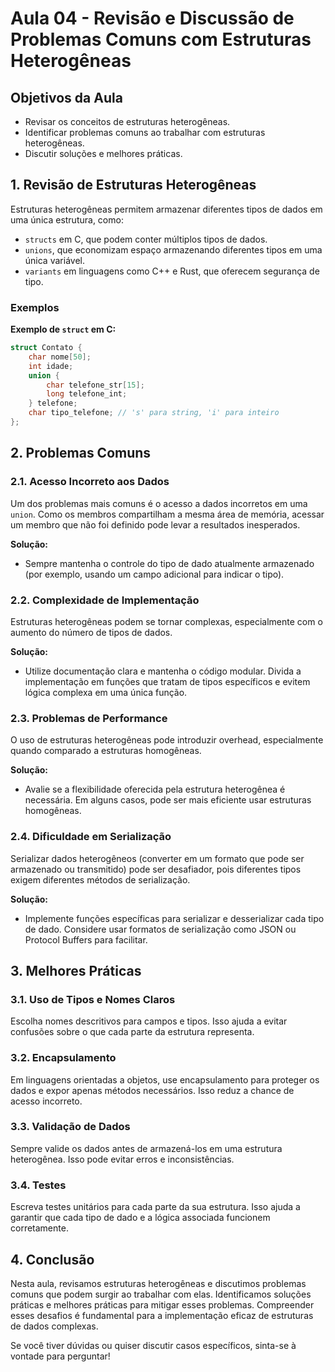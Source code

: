 # Aula 04 - Revisão e Discussão de Problemas Comuns com Estruturas Heterogêneas

## Objetivos da Aula

- Revisar os conceitos de estruturas heterogêneas.
- Identificar problemas comuns ao trabalhar com estruturas heterogêneas.
- Discutir soluções e melhores práticas.

## 1. Revisão de Estruturas Heterogêneas

Estruturas heterogêneas permitem armazenar diferentes tipos de dados em uma única estrutura, como:

- `structs` em C, que podem conter múltiplos tipos de dados.
- `unions`, que economizam espaço armazenando diferentes tipos em uma única variável.
- `variants` em linguagens como C++ e Rust, que oferecem segurança de tipo.

### Exemplos

**Exemplo de `struct` em C:**

```c
struct Contato {
    char nome[50];
    int idade;
    union {
        char telefone_str[15];
        long telefone_int;
    } telefone;
    char tipo_telefone; // 's' para string, 'i' para inteiro
};
```

## 2. Problemas Comuns

### 2.1. Acesso Incorreto aos Dados

Um dos problemas mais comuns é o acesso a dados incorretos em uma `union`. Como os membros compartilham a mesma área de memória, acessar um membro que não foi definido pode levar a resultados inesperados.

**Solução:**
- Sempre mantenha o controle do tipo de dado atualmente armazenado (por exemplo, usando um campo adicional para indicar o tipo).

### 2.2. Complexidade de Implementação

Estruturas heterogêneas podem se tornar complexas, especialmente com o aumento do número de tipos de dados.

**Solução:**
- Utilize documentação clara e mantenha o código modular. Divida a implementação em funções que tratam de tipos específicos e evitem lógica complexa em uma única função.

### 2.3. Problemas de Performance

O uso de estruturas heterogêneas pode introduzir overhead, especialmente quando comparado a estruturas homogêneas.

**Solução:**
- Avalie se a flexibilidade oferecida pela estrutura heterogênea é necessária. Em alguns casos, pode ser mais eficiente usar estruturas homogêneas.

### 2.4. Dificuldade em Serialização

Serializar dados heterogêneos (converter em um formato que pode ser armazenado ou transmitido) pode ser desafiador, pois diferentes tipos exigem diferentes métodos de serialização.

**Solução:**
- Implemente funções específicas para serializar e desserializar cada tipo de dado. Considere usar formatos de serialização como JSON ou Protocol Buffers para facilitar.

## 3. Melhores Práticas

### 3.1. Uso de Tipos e Nomes Claros

Escolha nomes descritivos para campos e tipos. Isso ajuda a evitar confusões sobre o que cada parte da estrutura representa.

### 3.2. Encapsulamento

Em linguagens orientadas a objetos, use encapsulamento para proteger os dados e expor apenas métodos necessários. Isso reduz a chance de acesso incorreto.

### 3.3. Validação de Dados

Sempre valide os dados antes de armazená-los em uma estrutura heterogênea. Isso pode evitar erros e inconsistências.

### 3.4. Testes

Escreva testes unitários para cada parte da sua estrutura. Isso ajuda a garantir que cada tipo de dado e a lógica associada funcionem corretamente.

## 4. Conclusão

Nesta aula, revisamos estruturas heterogêneas e discutimos problemas comuns que podem surgir ao trabalhar com elas. Identificamos soluções práticas e melhores práticas para mitigar esses problemas. Compreender esses desafios é fundamental para a implementação eficaz de estruturas de dados complexas.

Se você tiver dúvidas ou quiser discutir casos específicos, sinta-se à vontade para perguntar!
